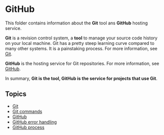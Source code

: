 # GitHub 

This folder contains information about the **Git** tool ans **GitHub** hosting service.  

**Git** is a revision control system, a **tool** to manage your source
code history on your local machine. Git has a pretty steep learning
curve compared to many other systems. It is a painstaking process. For
more information, see [Git](../Git&GitHub/git_notes.md).

 **GitHub** is the hosting service for Git repositories. For more information, see [GitHub](../Git&GitHub/github_notes.md).
 
 In summary, **Git is the tool, GitHub is the service for projects that use Git**.
 
## Topics

- [Git](../Git-GitHub/git.md)
- [Git commands](../Git-GitHub/git_commands.md)
- [GitHub](../Git-GitHub/github_notes.md)
- [GitHub error handling](../Git-GitHub/github_error_handling.md)
- [GitHub process](../Git-GitHub/github_process.md)
